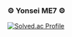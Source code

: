 ### ⚙ Yonsei ME7 ⚙ 
[![Solved.ac Profile](http://mazassumnida.wtf/api/v2/generate_badge?boj=cogns1118)](https://solved.ac/cogns1118/)


<!--
**kkihui/kkihui** is a ✨ _special_ ✨ repository because its `README.md` (this file) appears on your GitHub profile.

Here are some ideas to get you started:

- 🔭 I’m currently working on ...
- 🌱 I’m currently learning ...
- 👯 I’m looking to collaborate on ...
- 🤔 I’m looking for help with ...
- 💬 Ask me about ...
- 📫 How to reach me: ...
- 😄 Pronouns: ...
- ⚡ Fun fact: ...
-->

